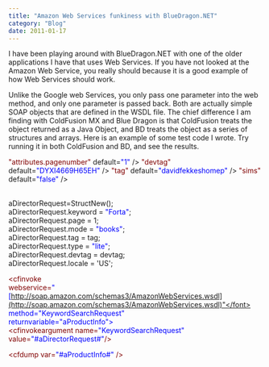 ```yaml
---
title: "Amazon Web Services funkiness with BlueDragon.NET"
category: "Blog"
date: 2011-01-17
---
```



I have been playing around with BlueDragon.NET with one of the older applications I have that uses Web Services. If you have not looked at the Amazon Web Service, you really should because it is a good example of how Web Services should work.

Unlike the Google web Services, you only pass one parameter into the web method, and only one parameter is passed back. Both are actually simple SOAP objects that are defined in the WSDL file. The chief difference I am finding with ColdFusion MX and Blue Dragon is that ColdFusion treats the object returned as a Java Object, and BD treats the object as a series of structures and arrays. Here is an example of some test code I wrote. Try running it in both ColdFusion and BD, and see the results.

<div class="code"><font color="MAROON"><cfparam name=<font color="BLUE">"attributes.pagenumber"</font> default=<font color="BLUE">"1"</font> /></font>  
 <font color="MAROON"><cfparam name=<font color="BLUE">"devtag"</font> default=<font color="BLUE">"DYXI4669H65EH"</font> /></font>  
 <font color="MAROON"><cfparam name=<font color="BLUE">"tag"</font> default=<font color="BLUE">"davidfekkeshomep"</font> /></font>  
 <font color="MAROON"><cfparam name=<font color="BLUE">"sims"</font> default=<font color="BLUE">"false"</font> /></font>  

 <font color="MAROON"><cfscript></font>  
 aDirectorRequest=StructNew();  
 aDirectorRequest.keyword = <font color="BLUE">"Forta"</font>;  
 aDirectorRequest.page = 1;  
 aDirectorRequest.mode = <font color="BLUE">"books"</font>;  
 aDirectorRequest.tag = tag;  
 aDirectorRequest.type = <font color="BLUE">"lite"</font>;  
 aDirectorRequest.devtag = devtag;  
 aDirectorRequest.locale = 'US';  
 <font color="MAROON"></cfscript></font>  

 <font color="MAROON"><cfinvoke   
 webservice=<font color="BLUE">"[http://soap.amazon.com/schemas3/AmazonWebServices.wsdl](http://soap.amazon.com/schemas3/AmazonWebServices.wsdl)"</font>  
 method=<font color="BLUE">"KeywordSearchRequest"</font>  
 returnvariable=<font color="BLUE">"aProductInfo"</font>></font>  
 <font color="MAROON"><cfinvokeargument name=<font color="BLUE">"KeywordSearchRequest"</font> value=<font color="BLUE">"#aDirectorRequest#"</font>/></font>  
 <font color="MAROON"></cfinvoke></font>  

 <font color="MAROON"><cfdump var=<font color="BLUE">"#aProductInfo#"</font> /></font></div>